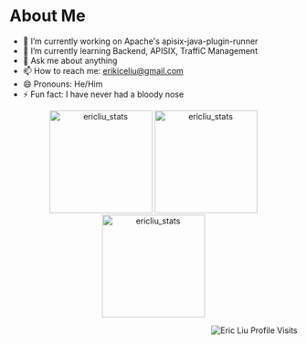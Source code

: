 About Me
==========
- 🔭 I’m currently working on Apache's apisix-java-plugin-runner
- 🌱 I’m currently learning Backend, APISIX, TraffiC Management
- 💬 Ask me about anything
- 📫 How to reach me: erikiceliu@gmail.com
- 😄 Pronouns: He/Him
- ⚡ Fun fact: I have never had a bloody nose

<p align="center"> 
  <img height="180em" src="https://github-readme-stats.vercel.app/api?username=ericluoliu&show_icons=true" alt="ericliu_stats" /> 
  <img height="180em" src="https://github-readme-stats.vercel.app/api/top-langs/?username=ericluoliu&layout=compact" alt="ericliu_stats" />
  <img height="180em" src="https://github-readme-streak-stats.herokuapp.com/?user=ericluoliu&" alt="ericliu_stats"/>
</p>
<p align="right"> <img src="https://komarev.com/ghpvc/?username=ericluoliu" alt="Eric Liu Profile Visits" /></p>

<!--
**ericluoliu/ericluoliu** is a ✨ _special_ ✨ repository because its `README.md` (this file) appears on your GitHub profile.

Here are some ideas to get you started:
-->

